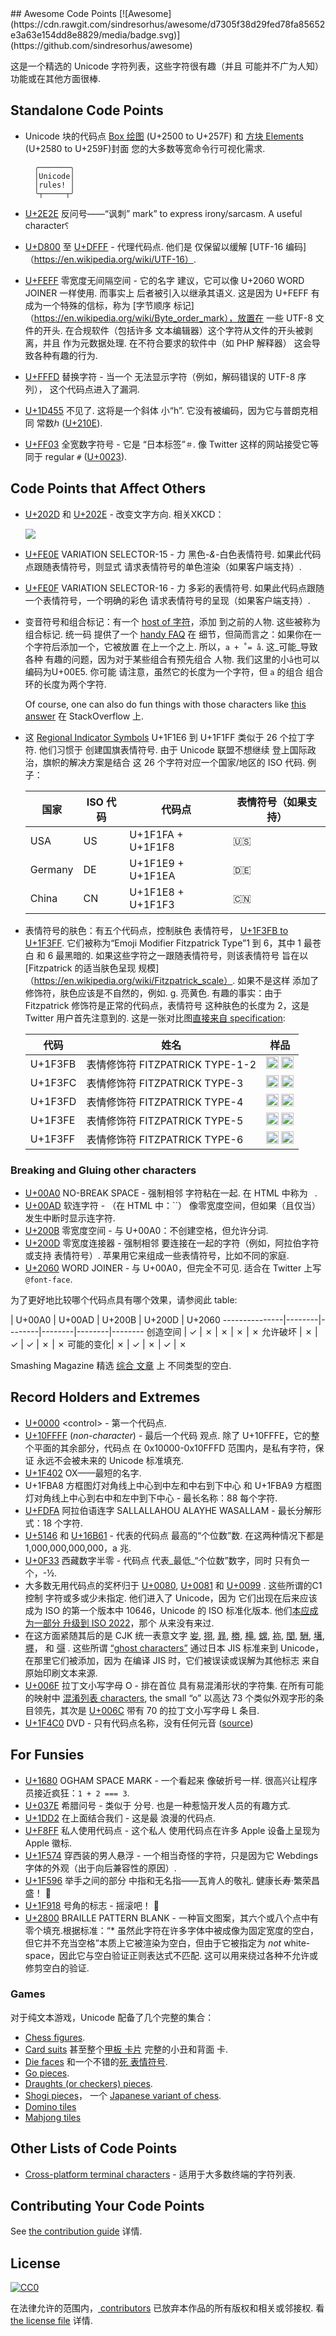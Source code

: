 <div class="github-widget" data-repo="Codepoints/awesome-codepoints"></div>
<script async src="https://pagead2.googlesyndication.com/pagead/js/adsbygoogle.js"></script><ins class="adsbygoogle" style="display:block" data-ad-client="ca-pub-6890694312814945" data-ad-slot="5473692530" data-ad-format="auto"  data-full-width-responsive="true"></ins><script>(adsbygoogle = window.adsbygoogle || []).push({});</script>
## Awesome Code Points [![Awesome](https://cdn.rawgit.com/sindresorhus/awesome/d7305f38d29fed78fa85652e3a63e154dd8e8829/media/badge.svg)](https://github.com/sindresorhus/awesome)

这是一个精选的 Unicode 字符列表，这些字符很有趣（并且
可能并不广为人知）功能或在其他方面很棒.



## Standalone Code Points

* Unicode 块的代码点 [Box
    绘图](https://codepoints.net/box_drawing) (U+2500 to U+257F) 和 [方块
    Elements](https://codepoints.net/block_elements) (U+2580 to U+259F)封面
    您的大多数等宽命令行可视化需求.

        ╭───────╮
        │Unicode│
        │rules! │
        ╰┬─────┬╯
* [U+2E2E](https://codepoints.net/U+2E2E) 反问号——“讽刺”
    mark” to express irony/sarcasm. A useful character&#x2E2E;
* [U+D800](https://codepoints.net/U+D800) 至
    [U+DFFF](https://codepoints.net/U+DFFF)  - 代理代码点. 他们是
    仅保留以缓解 [UTF-16
    编码]（https://en.wikipedia.org/wiki/UTF-16）.
* [U+FEFF](https://codepoints.net/U+FEFF) 零宽度无间隔空间 - 它的名字
    建议，它可以像 U+2060 WORD JOINER 一样使用. 而事实上
    后者被引入以继承其语义. 这是因为 U+FEFF 有
    成为一个特殊的信标，称为 [字节顺序
    标记]（https://en.wikipedia.org/wiki/Byte_order_mark），放置在
    一些 UTF-8 文件的开头. 在合规软件（包括许多
    文本编辑器）这个字符从文件的开头被剥离，并且
    作为元数据处理. 在不符合要求的软件中（如 PHP 解释器）
    这会导致各种有趣的行为.
* [U+FFFD](https://codepoints.net/U+FFFD) 替换字符 - 当一个
    无法显示字符（例如，解码错误的 UTF-8 序列），
    这个代码点进入了漏洞.
* [U+1D455](https://codepoints.net/U+1D455) 不见了. 这将是一个斜体
    小“h”. 它没有被编码，因为它与普朗克相同
    常数ℎ ([U+210E](https://codepoints.net/U+210E)).
* [U+FF03](https://codepoints.net/U+FF03) 全宽数字符号 - 它是 
     “日本标签”`＃`. 像 Twitter 这样的网站接受它等同于 
    regular `#` ([U+0023](https://codepoints.net/U+0023)).

## Code Points that Affect Others

* [U+202D](https://codepoints.net/U+202D) 和
    [U+202E](https://codepoints.net/U+202E) - 改变文字方向.
    相关XKCD：

    [![](http://imgs.xkcd.com/comics/rtl.png )](https://xkcd.com/1137/)
* [U+FE0E](https://codepoints.net/U+FE0E) VARIATION SELECTOR-15 - 力
    黑色-_&amp;_-白色表情符号. 如果此代码点跟随表情符号，则显式
    请求表情符号的单色渲染（如果客户端支持）.
* [U+FE0F](https://codepoints.net/U+FE0F) VARIATION SELECTOR-16 - 力
    多彩的表情符号. 如果此代码点跟随一个表情符号，一个明确的彩色
    请求表情符号的呈现（如果客户端支持）.
* 变音符号和组合标记：有一个 [host of
    字符](https://codepoints.net/search?gc=Mn)，添加
    到之前的人物. 这些被称为组合标记. 统一码
    提供了一个 [handy FAQ](http://unicode.org/faq/char_combmark.html) 在
    细节，但简而言之：如果你在一个字符后添加一个，它被放置
    在上一个之上. 所以，`a + ̊ = å`. 这_可能_导致各种
    有趣的问题，因为对于某些组合有预先组合
    人物. 我们这里的小`å`也可以编码为U+00E5. 你可能
    请注意，虽然它的长度为一个字符，但 `a` 的组合
    组合环的长度为两个字符.

    Of course, one can also do fun things with those characters like
    [this answer](http://stackoverflow.com/a/1732454/113195) 在 StackOverflow 上.
* 这 [Regional Indicator Symbols](https://codepoints.net/U+1F1E6..U+1F1FF)
     U+1F1E6 到 U+1F1FF 类似于 26 个拉丁字符. 他们习惯于
    创建国旗表情符号. 由于 Unicode 联盟不想继续
    登上国际政治，旗帜的解决方案是结合
    这 26 个字符对应一个国家/地区的 ISO 代码. 例子：

    国家 |  ISO 代码 | 代码点 | 表情符号（如果支持）
    --------|----------|-------------------|---------------------
    USA     | US       | U+1F1FA + U+1F1F8 | &#x1F1FA;&#x1F1F8;
    Germany | DE       | U+1F1E9 + U+1F1EA | &#x1F1E9;&#x1F1EA;
    China   | CN       | U+1F1E8 + U+1F1F3 | &#x1F1E8;&#x1F1F3;
* 表情符号的肤色：有五个代码点，控制肤色
    表情符号， [U+1F3FB to U+1F3FF](https://codepoints.net/U+1F3FB..U+1F3FF).
    它们被称为“Emoji Modifier Fitzpatrick Type”1 到 6，其中 1 最苍白
    和 6 最黑暗的. 如果这些字符之一跟随表情符号，则该表情符号
    旨在以 [Fitzpatrick 的适当肤色呈现
    规模]（https://en.wikipedia.org/wiki/Fitzpatrick_scale）. 如果不是这样
    添加了修饰符，肤色应该是不自然的，例如.  g. 亮黄色.
    有趣的事实：由于 Fitzpatrick 修饰符是正常的代码点，表情符号
    这种肤色的长度为 2，这是 Twitter 用户首先注意到的.
    这是一张对比图[直接来自
    specification](http://www.unicode.org/reports/tr51/tr51-2.html#Diversity):

    代码 | 姓名 | 样品
    --------|-------------------------------------|---------
     U+1F3FB | 表情修饰符 FITZPATRICK TYPE-1-2 | <img src="http://www.unicode.org/reports/tr51/images/other/swatch-type-1-2.png" alt="" height="20" width="auto"> <img src="http://www.unicode.org/reports/tr51/images/other/swatch-type-1-2-bw.png" alt="" height="20" width="auto">
     U+1F3FC | 表情修饰符 FITZPATRICK TYPE-3 | <img src="http://www.unicode.org/reports/tr51/images/other/swatch-type-3.png" alt="" height="20" width="auto">   <img src="http://www.unicode.org/reports/tr51/images/other/swatch-type-3-bw.png" alt="" height="20" width="auto">
     U+1F3FD | 表情修饰符 FITZPATRICK TYPE-4 | <img src="http://www.unicode.org/reports/tr51/images/other/swatch-type-4.png" alt="" height="20" width="auto">   <img src="http://www.unicode.org/reports/tr51/images/other/swatch-type-4-bw.png" alt="" height="20" width="auto">
     U+1F3FE | 表情修饰符 FITZPATRICK TYPE-5 | <img src="http://www.unicode.org/reports/tr51/images/other/swatch-type-5.png" alt="" height="20" width="auto">   <img src="http://www.unicode.org/reports/tr51/images/other/swatch-type-5-bw.png" alt="" height="20" width="auto">
     U+1F3FF | 表情修饰符 FITZPATRICK TYPE-6 | <img src="http://www.unicode.org/reports/tr51/images/other/swatch-type-6.png" alt="" height="20" width="auto">   <img src="http://www.unicode.org/reports/tr51/images/other/swatch-type-6-bw.png" alt="" height="20" width="auto">

### Breaking and Gluing other characters

* [U+00A0](https://codepoints.net/U+00A0) NO-BREAK SPACE - 强制相邻
    字符粘在一起. 在 HTML 中称为 ` `.
* [U+00AD](https://codepoints.net/U+00AD) 软连字符 - （在 HTML 中：``）
    像零宽度空间，但如果（且仅当）发生中断时显示连字符.
* [U+200B](https://codepoints.net/U+200B) 零宽度空间 - 与
    U+00A0：不创建空格，但允许分词.
* [U+200D](https://codepoints.net/U+200D) 零宽度连接器 - 强制相邻
    要连接在一起的字符（例如，阿拉伯字符或支持
    表情符号）. 苹果用它来组成一些表情符号，比如不同的家庭.
* [U+2060](https://codepoints.net/U+2060) WORD JOINER - 与
     U+00A0，但完全不可见. 适合在 Twitter 上写 `@font-face`.

为了更好地比较哪个代码点具有哪个效果，请参阅此
table:

 |  U+00A0 |  U+00AD |  U+200B |  U+200D |  U+2060
---------------|--------|--------|--------|--------|--------
创造空间 |  ✓ |  ✗ |  ✗ |  ✗ |  ✗
允许破坏 |  ✗ |  ✓ |  ✓ |  ✗ |  ✗
可能的变化|  ✗ |  ✓ |  ✗ |  ✓ |  ✗

Smashing Magazine 精选 [综合
文章](http://www.smashingmagazine.com/2015/10/space-yourself/) 上
不同类型的空白.

## Record Holders and Extremes

* [U+0000](https://codepoints.net/U+0000) &lt;control&gt; - 第一个代码点.
* [U+10FFFF](https://codepoints.net/U+10FFFF) (_non-character_) - 最后一个代码
    观点. 除了 U+10FFFE，它的整个平面的其余部分，代码点
    在 0x10000-0x10FFFD 范围内，是私有字符，保证
    永远不会被未来的 Unicode 标准填充.
* [U+1F402](https://codepoints.net/U+1F402) OX——最短的名字.
* U+1FBA8 方框图灯对角线上中心到中左和中右到下中心
    和
    U+1FBA9 方框图灯对角线上中心到右中和左中到下中心 - 最长名称：88
    每个字符.
* [U+FDFA](https://codepoints.net/U+FDFA) 阿拉伯语连字 SALLALLAHOU ALAYHE
    WASALLAM - 最长分解形式：18 个字符.
* [U+5146](https://codepoints.net/U+5146) 和
    [U+16B61](https://codepoints.net/U+16B61) - 代表的代码点
    最高的“个位数”数. 在这两种情况下都是 1,000,000,000,000，a
    兆.
* [U+0F33](https://codepoints.net/U+0F33) 西藏数字半零 - 代码点
    代表_最低_“个位数”数字，同时
    只有负一个，-½.
* 大多数无用代码点的奖杯归于
    [U+0080](https://codepoints.net/U+0080),
    [U+0081](https://codepoints.net/U+0081) 和
    [U+0099](https://codepoints.net/U+0099) . 这些所谓的C1控制
    字符或多或少未指定. 他们进入了 Unicode，因为
    它们出现在后来应该成为 ISO 的第一个版本中
     10646，Unicode 的 ISO 标准化版本. 他们[本应成为一部分
    升级到 ISO
    2022](http://unicode.org/mail-arch/unicode-ml/y2015-m10/0050.html)，那个
    从来没有来过.
* 在这方面紧随其后的是 CJK 统一表意文字
    [妛](https://codepoints.net/U+599B),
    [挧](https://codepoints.net/U+6327),
    [暃](https://codepoints.net/U+6683),
    [椦](https://codepoints.net/U+6926),
    [槞](https://codepoints.net/U+69DE),
    [蟐](https://codepoints.net/U+87D0),
    [袮](https://codepoints.net/U+88AE),
    [閠](https://codepoints.net/U+95A0),
    [駲](https://codepoints.net/U+99F2),
    [墸](https://codepoints.net/U+58B8),
    [壥](https://codepoints.net/U+58E5)， 和
    [彁](https://codepoints.net/U+5F41) . 这些所谓 [“ghost characters”](https://www.dampfkraft.com/ghost-characters.html)
    通过日本 JIS 标准来到 Unicode，在那里它们被添加，因为
    在编译 JIS 时，它们被误读或误解为其他标志
    来自原始印刷文本来源.
* [U+006F](https://codepoints.net/U+006F) 拉丁文小写字母 O - 排在首位
    具有易混淆形状的字符集. 在所有可能的映射中
    [混淆列表
    characters](http://www.unicode.org/reports/tr39/#Data_Files), the small “o”
    以高达 73 个类似外观字形的条目领先，其次是
    [U+006C](https://codepoints.net/U+006C) 带有 70 的拉丁文小写字母 L
    条目.
* [U+1F4C0](https://codepoints.net/U+1F4C0) DVD - 只有代码点名称，没有任何元音 ([source](https://twitter.com/ken_lunde/status/960188623390846976))

## For Funsies

* [U+1680](https://codepoints.net/U+1680) OGHAM SPACE MARK - 一个看起来
    像破折号一样. 很高兴让程序员接近疯狂：`1 + 2 === 3`.
* [U+037E](https://codepoints.net/U+037E) 希腊问号 - 类似于
    分号. 也是一种惹恼开发人员的有趣方式.
* [U+1DD2](https://codepoints.net/U+1DD2) 在上面结合我们 - 这是最
    浪漫的代码点.
* [U+F8FF](https://codepoints.net/U+F8FF) 私人使用代码点 - 这个私人
    使用代码点在许多 Apple 设备上呈现为 Apple 徽标.
* [U+1F574](https://codepoints.net/U+1F574) 穿西装的男人悬浮 -
    一个相当奇怪的字符，只是因为它
    Webdings 字体的外观（出于向后兼容性的原因）.
* [U+1F596](https://codepoints.net/U+1F596) 举手之间的部分
    中指和无名指——瓦肯人的敬礼. 健康长寿·繁荣昌盛！
    &#x1F596;
* [U+1F918](https://codepoints.net/U+1F918) 号角的标志 - 摇滚吧！
    &#x1F918;
* [U+2800](https://codepoints.net/U+2800)  BRAILLE PATTERN BLANK - 一种盲文图案，其六个或八个点中有零个填充.根据标准：“* 虽然此字符在许多字体中被成像为固定宽度的空白，但它并不充当空格”本质上它被渲染为空白，但由于它被指定为 *not* white-space，因此它与空白验证正则表达式不匹配. 这可以用来绕过各种不允许或修剪空白的验证.


### Games

对于纯文本游戏，Unicode 配备了几个完整的集合：

* [Chess figures](https://codepoints.net/U+2654..U+265F).
* [Card suits](https://codepoints.net/U+2660..U+2667) 甚至整个[甲板
    卡片](https://codepoints.net/playing_cards) 完整的小丑和背面
    卡.
* [Die faces](https://codepoints.net/U+2680..U+2685) 和一个不错的[死
    表情符号](https://codepoints.net/U+1F3B2).
* [Go pieces](https://codepoints.net/U+2686..U+2689).
* [Draughts (or checkers) pieces](https://codepoints.net/U+26C0..U+26C3).
* [Shogi pieces](https://codepoints.net/U+2616,U+2617,U+26C9,U+26CA)， 一个
    [Japanese variant of chess](https://en.wikipedia.org/wiki/Shogi).
* [Domino tiles](https://codepoints.net/domino_tiles)
* [Mahjong tiles](https://codepoints.net/mahjong_tiles)

## Other Lists of Code Points

* [Cross-platform terminal characters](https://github.com/ehmicky/cross-platform-terminal-characters) - 适用于大多数终端的字符列表.

## Contributing Your Code Points

See [the contribution guide](https://github.com/Codepoints/awesome-codepoints/blob/master/CONTRIBUTING.md) 详情.

## License

[![CC0](https://i.creativecommons.org/p/zero/1.0/88x31.png)](https://creativecommons.org/publicdomain/zero/1.0/)

在法律允许的范围内，[
contributors](https://github.com/Codepoints/awesome-codepoints/graphs/contributors)
已放弃本作品的所有版权和相关或邻接权. 看
[the license file](https://github.com/Codepoints/awesome-codepoints/blob/master/LICENSE) 详情.
